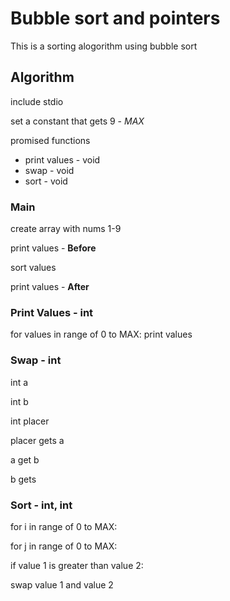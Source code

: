 # Bubble sort and pointers
This is a sorting alogorithm using bubble sort 

## Algorithm
include stdio

set a constant that gets 9 - *MAX*

promised functions 
* print values - void
* swap - void
* sort - void

### Main
create array with nums 1-9

print values - **Before**

sort values

print values - **After**

### Print Values - int
for values in range of 0 to MAX:
	print values

### Swap - int
int a

int b

int placer

placer gets a 

a get b

b gets 


### Sort - int, int
for i in range of 0 to MAX:

for j in range of 0 to MAX:
 
if value 1 is greater than value 2:
  
swap value 1 and value 2
   
